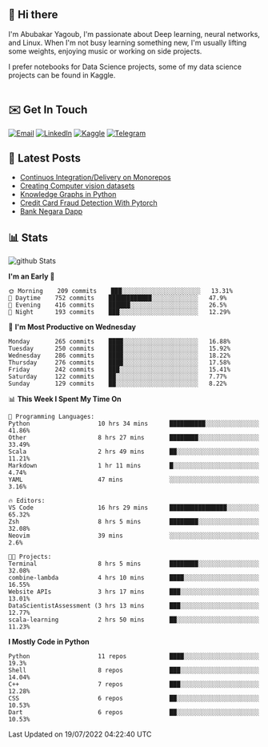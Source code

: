 ## 👋 Hi there

I'm Abubakar Yagoub, I'm passionate about Deep learning, neural networks, and
Linux. When I'm not busy learning something new, I'm usually lifting some
weights, enjoying music or working on side projects.

I prefer notebooks for Data Science projects, some of my data science projects
can be found in Kaggle. <br> <br>

## ✉️ Get In Touch

[![Email](https://img.shields.io/badge/Email-f1f1f1?style=for-the-badge&logo=gmail&logoColor=0f111a)](mailto:hi@blacksuan19.dev)
[![LinkedIn](https://img.shields.io/badge/LinkedIn-0077B5?style=for-the-badge&logo=linkedin&logoColor=white)](https://www.linkedin.com/in/blacksuan19/)
[![Kaggle](https://img.shields.io/badge/Kaggle-5acfff?style=for-the-badge&logo=kaggle&logoColor=white)](http://kaggle.com/abubakaryagob/)
[![Telegram](https://img.shields.io/badge/Telegram-2CA5E0?style=for-the-badge&logo=telegram&logoColor=white)](https://t.me/blacksuan19)

## 📩 Latest Posts

<!-- BLOG-POST-LIST:START -->
- [Continuos Integration/Delivery on Monorepos](http://blacksuan19.dev/blog/github-actions-monorepos/)
- [Creating Computer vision datasets](http://blacksuan19.dev/blog/creating-datasets/)
- [Knowledge Graphs in Python](http://blacksuan19.dev/projects/Knowledge_Graphs/)
- [Credit Card Fraud Detection With Pytorch](http://blacksuan19.dev/projects/credit-card-fraud-detection-with-pytorch/)
- [Bank Negara Dapp](http://blacksuan19.dev/projects/bank-negara/)
<!-- BLOG-POST-LIST:END -->

## 📊 Stats

![github Stats](https://github-readme-stats.vercel.app/api?username=blacksuan19&theme=github_dark&show_icons=true&count_private=true&custom_title=Github%20Stats&hide_border=true)

<!--START_SECTION:waka-->
**I'm an Early 🐤** 

```text
🌞 Morning    209 commits    ███░░░░░░░░░░░░░░░░░░░░░░   13.31% 
🌆 Daytime    752 commits    ████████████░░░░░░░░░░░░░   47.9% 
🌃 Evening    416 commits    ██████░░░░░░░░░░░░░░░░░░░   26.5% 
🌙 Night      193 commits    ███░░░░░░░░░░░░░░░░░░░░░░   12.29%

```
📅 **I'm Most Productive on Wednesday** 

```text
Monday       265 commits    ████░░░░░░░░░░░░░░░░░░░░░   16.88% 
Tuesday      250 commits    ████░░░░░░░░░░░░░░░░░░░░░   15.92% 
Wednesday    286 commits    ████░░░░░░░░░░░░░░░░░░░░░   18.22% 
Thursday     276 commits    ████░░░░░░░░░░░░░░░░░░░░░   17.58% 
Friday       242 commits    ███░░░░░░░░░░░░░░░░░░░░░░   15.41% 
Saturday     122 commits    ██░░░░░░░░░░░░░░░░░░░░░░░   7.77% 
Sunday       129 commits    ██░░░░░░░░░░░░░░░░░░░░░░░   8.22%

```


📊 **This Week I Spent My Time On** 

```text
💬 Programming Languages: 
Python                   10 hrs 34 mins      ██████████░░░░░░░░░░░░░░░   41.86% 
Other                    8 hrs 27 mins       ████████░░░░░░░░░░░░░░░░░   33.49% 
Scala                    2 hrs 49 mins       ██░░░░░░░░░░░░░░░░░░░░░░░   11.21% 
Markdown                 1 hr 11 mins        █░░░░░░░░░░░░░░░░░░░░░░░░   4.74% 
YAML                     47 mins             ░░░░░░░░░░░░░░░░░░░░░░░░░   3.16%

🔥 Editors: 
VS Code                  16 hrs 29 mins      ████████████████░░░░░░░░░   65.32% 
Zsh                      8 hrs 5 mins        ████████░░░░░░░░░░░░░░░░░   32.08% 
Neovim                   39 mins             ░░░░░░░░░░░░░░░░░░░░░░░░░   2.6%

🐱‍💻 Projects: 
Terminal                 8 hrs 5 mins        ████████░░░░░░░░░░░░░░░░░   32.08% 
combine-lambda           4 hrs 10 mins       ████░░░░░░░░░░░░░░░░░░░░░   16.55% 
Website APIs             3 hrs 17 mins       ███░░░░░░░░░░░░░░░░░░░░░░   13.01% 
DataScientistAssessment (3 hrs 13 mins       ███░░░░░░░░░░░░░░░░░░░░░░   12.77% 
scala-learning           2 hrs 50 mins       ██░░░░░░░░░░░░░░░░░░░░░░░   11.23%

```

**I Mostly Code in Python** 

```text
Python                   11 repos            ████░░░░░░░░░░░░░░░░░░░░░   19.3% 
Shell                    8 repos             ███░░░░░░░░░░░░░░░░░░░░░░   14.04% 
C++                      7 repos             ███░░░░░░░░░░░░░░░░░░░░░░   12.28% 
CSS                      6 repos             ██░░░░░░░░░░░░░░░░░░░░░░░   10.53% 
Dart                     6 repos             ██░░░░░░░░░░░░░░░░░░░░░░░   10.53%

```



 Last Updated on 19/07/2022 04:22:40 UTC
<!--END_SECTION:waka-->
